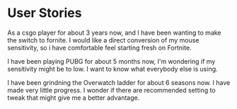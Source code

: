 # User Stories

As a csgo player for about 3 years now, and I have been wanting to make the switch to fornite. I would like a direct conversion of my mouse sensitivity, so i have comfortable feel starting fresh on Fortnite.


I have been playing PUBG for about 5 months now, I'm wondering if my sensitivity might be to low. I want to know what everybody else is using.

I have been grindning the Overwatch ladder for about 6 seasons now. I have made very little progress. I wonder if there are recommended setting to tweak that might give me a better advantage. 